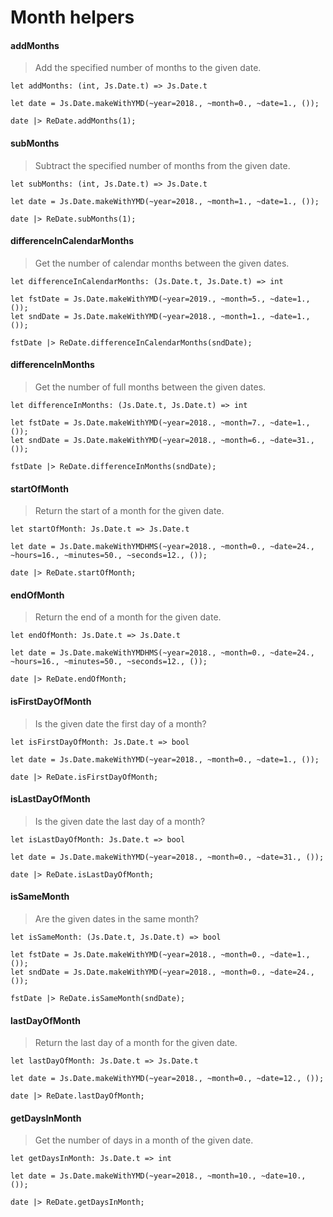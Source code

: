 # Month helpers

#### addMonths

> Add the specified number of months to the given date.

`let addMonths: (int, Js.Date.t) => Js.Date.t`

```reason
let date = Js.Date.makeWithYMD(~year=2018., ~month=0., ~date=1., ());

date |> ReDate.addMonths(1);
```

#### subMonths

> Subtract the specified number of months from the given date.

`let subMonths: (int, Js.Date.t) => Js.Date.t`

```reason
let date = Js.Date.makeWithYMD(~year=2018., ~month=1., ~date=1., ());

date |> ReDate.subMonths(1);
```

#### differenceInCalendarMonths

> Get the number of calendar months between the given dates.

`let differenceInCalendarMonths: (Js.Date.t, Js.Date.t) => int`

```reason
let fstDate = Js.Date.makeWithYMD(~year=2019., ~month=5., ~date=1., ());
let sndDate = Js.Date.makeWithYMD(~year=2018., ~month=1., ~date=1., ());

fstDate |> ReDate.differenceInCalendarMonths(sndDate);
```

#### differenceInMonths

> Get the number of full months between the given dates.

`let differenceInMonths: (Js.Date.t, Js.Date.t) => int`

```reason
let fstDate = Js.Date.makeWithYMD(~year=2018., ~month=7., ~date=1., ());
let sndDate = Js.Date.makeWithYMD(~year=2018., ~month=6., ~date=31., ());

fstDate |> ReDate.differenceInMonths(sndDate);
```

#### startOfMonth

> Return the start of a month for the given date.

`let startOfMonth: Js.Date.t => Js.Date.t`

```reason
let date = Js.Date.makeWithYMDHMS(~year=2018., ~month=0., ~date=24., ~hours=16., ~minutes=50., ~seconds=12., ());

date |> ReDate.startOfMonth;
```

#### endOfMonth

> Return the end of a month for the given date.

`let endOfMonth: Js.Date.t => Js.Date.t`

```reason
let date = Js.Date.makeWithYMDHMS(~year=2018., ~month=0., ~date=24., ~hours=16., ~minutes=50., ~seconds=12., ());

date |> ReDate.endOfMonth;
```

#### isFirstDayOfMonth

> Is the given date the first day of a month?

`let isFirstDayOfMonth: Js.Date.t => bool`

```reason
let date = Js.Date.makeWithYMD(~year=2018., ~month=0., ~date=1., ());

date |> ReDate.isFirstDayOfMonth;
```

#### isLastDayOfMonth

> Is the given date the last day of a month?

`let isLastDayOfMonth: Js.Date.t => bool`

```reason
let date = Js.Date.makeWithYMD(~year=2018., ~month=0., ~date=31., ());

date |> ReDate.isLastDayOfMonth;
```

#### isSameMonth

> Are the given dates in the same month?

`let isSameMonth: (Js.Date.t, Js.Date.t) => bool`

```reason
let fstDate = Js.Date.makeWithYMD(~year=2018., ~month=0., ~date=1., ());
let sndDate = Js.Date.makeWithYMD(~year=2018., ~month=0., ~date=24., ());

fstDate |> ReDate.isSameMonth(sndDate);
```

#### lastDayOfMonth

> Return the last day of a month for the given date.

`let lastDayOfMonth: Js.Date.t => Js.Date.t`

```reason
let date = Js.Date.makeWithYMD(~year=2018., ~month=0., ~date=12., ());

date |> ReDate.lastDayOfMonth;
```

#### getDaysInMonth

> Get the number of days in a month of the given date.

`let getDaysInMonth: Js.Date.t => int`

```reason
let date = Js.Date.makeWithYMD(~year=2018., ~month=10., ~date=10., ());

date |> ReDate.getDaysInMonth;
```
